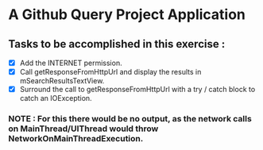 # A Github Query Project Application

## Tasks to be accomplished in this exercise :
- [x] Add the INTERNET permission.
- [x] Call getResponseFromHttpUrl and display the results in mSearchResultsTextView.
- [x] Surround the call to getResponseFromHttpUrl with a try / catch block to catch an IOException.

### NOTE : For this there would be no output, as the network calls on MainThread/UIThread would throw NetworkOnMainThreadExecution.
